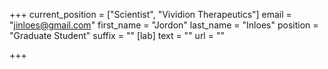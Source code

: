 +++
current_position = ["Scientist", "Vividion Therapeutics"]
email = "jinloes@gmail.com"
first_name = "Jordon"
last_name = "Inloes"
position = "Graduate Student"
suffix = ""
[lab]
text = ""
url = ""

+++
